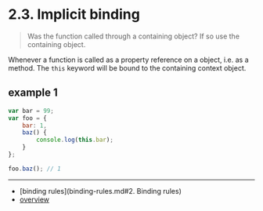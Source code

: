 # 2.3. Implicit binding
> Was the function called through a containing object? If so use
> the containing object.

Whenever a function is called as a property reference on a object,
i.e. as a method. The `this` keyword will be bound to the containing
context object.

## example 1
```javascript
var bar = 99;
var foo = {
	bar: 1,
	baz() {
		console.log(this.bar);
	}
};

foo.baz(); // 1
```

---
* [binding rules](binding-rules.md#2. Binding rules)
* [overview](../README.md#overview)
